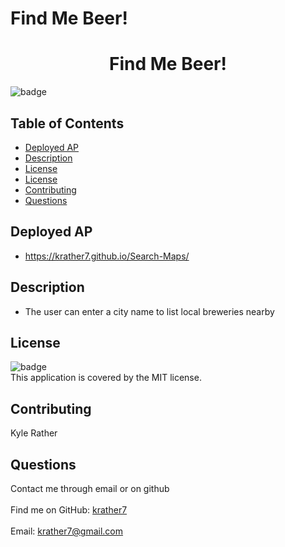 # Find Me Beer!

<h1 align="center">Find Me Beer!</h1>
  
![badge](https://img.shields.io/badge/license-MIT-brightgreen)<br />
## Table of Contents
- [Deployed AP](#deployedap)
- [Description](#description)
- [License](#license)
- [License](#license)
- [Contributing](#contributing)
- [Questions](#questions)
## Deployed AP
- https://krather7.github.io/Search-Maps/
## Description
- The user can enter a city name to list local breweries nearby
## License
![badge](https://img.shields.io/badge/license-MIT-brightgreen)
<br />
This application is covered by the MIT license. 
## Contributing
Kyle Rather
## Questions
Contact me through email or on github<br />
<br />
Find me on GitHub: [krather7](https://github.com/krather7)<br />
<br />
Email: krather7@gmail.com<br /><br />


